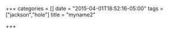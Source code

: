 +++
categories = []
date = "2015-04-01T18:52:16-05:00"
tags = ["jackson","hole"]
title = "myname2"

+++


